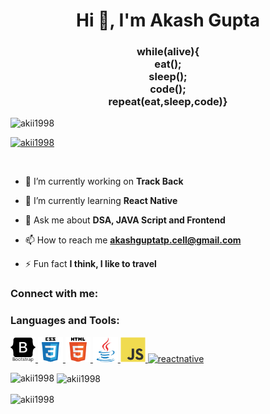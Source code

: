 <h1 align="center">Hi 👋, I'm Akash Gupta</h1>
<h3 align="center">while(alive){<br>eat();<br>sleep();<br>code();<br>repeat(eat,sleep,code)}</h3>

<p align="left"> <img src="https://komarev.com/ghpvc/?username=akii1998&label=Profile%20views&color=0e75b6&style=flat" alt="akii1998" /> </p>

<p align="left"> <a href="https://github.com/ryo-ma/github-profile-trophy"><img src="https://github-profile-trophy.vercel.app/?username=akii1998" alt="akii1998" /></a> </p>

<p align="left"> <a href="https://twitter.com/" target="blank"><img src="https://img.shields.io/twitter/follow/?logo=twitter&style=for-the-badge" alt="" /></a> </p>

- 🔭 I’m currently working on **Track Back**

- 🌱 I’m currently learning **React Native**

- 💬 Ask me about **DSA, JAVA Script and Frontend**

- 📫 How to reach me **akashguptatp.cell@gmail.com**

- ⚡ Fun fact **I think, I like to travel**

<h3 align="left">Connect with me:</h3>
<p align="left">
</p>

<h3 align="left">Languages and Tools:</h3>
<p align="left"> <a href="https://getbootstrap.com" target="_blank" rel="noreferrer"> <img src="https://raw.githubusercontent.com/devicons/devicon/master/icons/bootstrap/bootstrap-plain-wordmark.svg" alt="bootstrap" width="40" height="40"/> </a> <a href="https://www.w3schools.com/css/" target="_blank" rel="noreferrer"> <img src="https://raw.githubusercontent.com/devicons/devicon/master/icons/css3/css3-original-wordmark.svg" alt="css3" width="40" height="40"/> </a> <a href="https://www.w3.org/html/" target="_blank" rel="noreferrer"> <img src="https://raw.githubusercontent.com/devicons/devicon/master/icons/html5/html5-original-wordmark.svg" alt="html5" width="40" height="40"/> </a> <a href="https://www.java.com" target="_blank" rel="noreferrer"> <img src="https://raw.githubusercontent.com/devicons/devicon/master/icons/java/java-original.svg" alt="java" width="40" height="40"/> </a> <a href="https://developer.mozilla.org/en-US/docs/Web/JavaScript" target="_blank" rel="noreferrer"> <img src="https://raw.githubusercontent.com/devicons/devicon/master/icons/javascript/javascript-original.svg" alt="javascript" width="40" height="40"/> </a> <a href="https://reactnative.dev/" target="_blank" rel="noreferrer"> <img src="https://reactnative.dev/img/header_logo.svg" alt="reactnative" width="40" height="40"/> </a> </p>

<p><img align="left" src="https://github-readme-stats.vercel.app/api/top-langs?username=akii1998&show_icons=true&locale=en&layout=compact" alt="akii1998" /></p>

<p>&nbsp;<img align="center" src="https://github-readme-stats.vercel.app/api?username=akii1998&show_icons=true&locale=en" alt="akii1998" /></p>

<p><img align="center" src="https://github-readme-streak-stats.herokuapp.com/?user=akii1998&" alt="akii1998" /></p>

